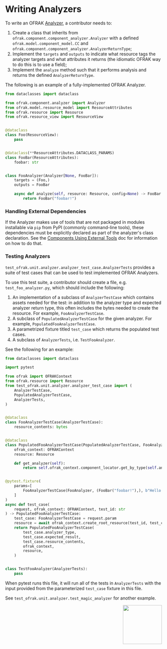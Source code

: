 # Writing Analyzers
To write an OFRAK [Analyzer](../../user-guide/component/analyzer.md), a contributor needs to:

1. Create a class that inherits from `ofrak.component.component_analyzer.Analyzer` with a defined `ofrak.model.component_model.CC` and `ofrak.component.component_analyzer.AnalyzerReturnType`;
2. Implement the `targets` and `outputs` to indicate what resource tags the analyzer targets and what attributes it returns (the idiomatic OFRAK way to do this is to use a field);
3. Implement the `analyze` method such that it performs analysis and returns the defined `AnalyzerReturnType`.

The following is an example of a fully-implemented OFRAK Analyzer.
```python
from dataclasses import dataclass

from ofrak.component.analyzer import Analyzer
from ofrak.model.resource_model import ResourceAttributes
from ofrak.resource import Resource
from ofrak.resource_view import ResourceView


@dataclass
class Foo(ResourceView):
    pass


@dataclass(**ResourceAttributes.DATACLASS_PARAMS)
class FooBar(ResourceAttributes):
    foobar: str


class FooAnalyzer(Analyzer[None, FooBar]):
    targets = (Foo,)
    outputs = FooBar

    async def analyze(self, resource: Resource, config=None) -> FooBar:
        return FooBar("foobar!")
```

### Handling External Dependencies

If the Analyzer makes use of tools that are not packaged in modules installable via `pip` from 
PyPI (commonly command-line tools), these dependencies must be explicitly declared as part of the 
analyzer's class declaration. See the [Components Using External Tools](./external_tools.md) doc for 
information on how to do that.

### Testing Analyzers
`test_ofrak.unit.analyzer.analyzer_test_case.AnalyzerTests` provides a suite of test cases that can be used to test implemented OFRAK Analyzers.

To use this test suite, a contributor should create a file, e.g. `test_foo_analyzer.py`, which should include the following:

1. An implementation of a subclass of `AnalyzerTestCase` which contains assets needed for the test: in addition to the analyzer type and expected analyzer return type, this often includes the bytes needed to create the resource. For example, `FooAnalyzerTestCase`.
2. A subclass of `PopulatedAnalyzerTestCase` for the given analyzer. For example, `PopulatedFooAnalyzerTestCase`.
3. A parametrized fixture titled `test_case` which returns the populated test cases.
4. A subclass of `AnalyzerTests`, i.e. `TestFooAnalyzer`.

See the following for an example:

```python
from dataclasses import dataclass

import pytest

from ofrak import OFRAKContext
from ofrak.resource import Resource
from test_ofrak.unit.analyzer.analyzer_test_case import (
    AnalyzerTestCase,
    PopulatedAnalyzerTestCase,
    AnalyzerTests,
)


@dataclass
class FooAnalyzerTestCase(AnalyzerTestCase):
    resource_contents: bytes


@dataclass
class PopulatedFooAnalyzerTestCase(PopulatedAnalyzerTestCase, FooAnalyzerTestCase):
    ofrak_context: OFRAKContext
    resource: Resource

    def get_analyzer(self):
        return self.ofrak_context.component_locator.get_by_type(self.analyzer_type)


@pytest.fixture(
    params=[
        FooAnalyzerTestCase(FooAnalyzer, (FooBar("foobar!"),), b"Hello world\n")
    ]
)
async def test_case(
    request, ofrak_context: OFRAKContext, test_id: str
) -> PopulatedFooAnalyzerTestCase:
    test_case: FooAnalyzerTestCase = request.param
    resource = await ofrak_context.create_root_resource(test_id, test_case.resource_contents)
    return PopulatedFooAnalyzerTestCase(
        test_case.analyzer_type,
        test_case.expected_result,
        test_case.resource_contents,
        ofrak_context,
        resource,
    )


class TestFooAnalyzer(AnalyzerTests):
    pass

```

When pytest runs this file, it will run all of the tests in `AnalyzerTests` with the input provided from the parameterized `test_case` fixture in this file.

See `test_ofrak.unit.analyzer.test_magic_analyzer` for another example.

<div align="right">
<img src="../../assets/square_04.png" width="125" height="125">
</div>
